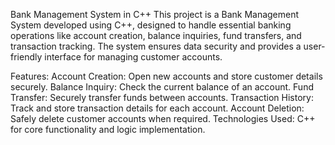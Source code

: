 Bank Management System in C++
This project is a Bank Management System developed using C++, designed to handle essential banking operations like account creation, balance inquiries, fund transfers, and transaction tracking. The system ensures data security and provides a user-friendly interface for managing customer accounts.

Features:
Account Creation: Open new accounts and store customer details securely.
Balance Inquiry: Check the current balance of an account.
Fund Transfer: Securely transfer funds between accounts.
Transaction History: Track and store transaction details for each account.
Account Deletion: Safely delete customer accounts when required.
Technologies Used:
C++ for core functionality and logic implementation.
